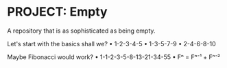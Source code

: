 # PROJECT: Empty
A repository that is as sophisticated as being empty.

Let's start with the basics shall we?
• 1-2-3-4-5
• 1-3-5-7-9
• 2-4-6-8-10

Maybe Fibonacci would work?
• 1-1-2-3-5-8-13-21-34-55
• Fⁿ = Fⁿ⁻¹ + Fⁿ⁻²
